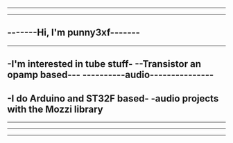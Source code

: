 ------------------------------
------------------------------
-------Hi, I'm punny3xf-------
------------------------------
------------------------------
-I'm interested in tube stuff-
--Transistor an opamp based---
----------audio---------------
------------------------------
-I do Arduino and ST32F based-
-audio projects with the Mozzi
library
------------------------------
------------------------------
------------------------------
------------------------------

